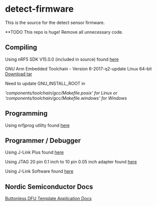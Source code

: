 # detect-firmware
This is the source for the detect sensor firmware.

**TODO
This repo is huge! Remove all unnecessary code.

## Compiling
Using nRF5 SDK V15.0.0 (included in source) found [here](http://linkhttps://developer.nordicsemi.com/nRF5_SDK/nRF5_SDK_v15.x.x/)

GNU Arm Embedded Toolchain - Version 6-2017-q2-update Linux 64-bit
[Download tar](https://developer.arm.com/open-source/gnu-toolchain/gnu-rm/downloads)

Need to update GNU_INSTALL_ROOT in 

*'components/toolchain/gcc/Makefile.posix' for Linux 
or  
'components/toolchain/gcc/Makefile.windows' for Windows*

## Programming
Using nrfjprog utlilty found [here](http://linkhttps://www.nordicsemi.com/eng/Products/nRF52840)

## Programmer / Debugger
Using J-Link Plus found [here](http://linkhttps://www.segger.com/products/debug-probes/j-link/models/j-link-plus/)

Using JTAG 20 pin 0.1 inch to 10 pin 0.05 inch adapter found [here](https://www.olimex.com/Products/ARM/JTAG/ARM-JTAG-20-10/)  

Using J-Link Software found [here](http://linkhttps://www.segger.com/downloads/jlink/#J-LinkSoftwareAndDocumentationPack)

## Nordic Semiconductor Docs

[Buttonless DFU Template Application Docs](http://infocenter.nordicsemi.com/index.jsp?topic=%2Fcom.nordic.infocenter.sdk5.v15.0.0%2Findex.html&cp=4_0_0)

